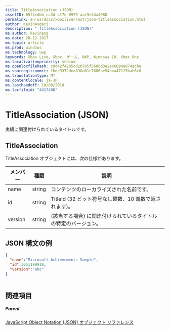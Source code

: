 ```yaml
---
title: TitleAssociation (JSON)
assetID: 05f4edbb-cc3d-c17d-0979-aac9e44a4988
permalink: en-us/docs/xboxlive/rest/json-titleassociation.html
author: KevinAsgari
description: " TitleAssociation (JSON)"
ms.author: kevinasg
ms.date: 20-12-2017
ms.topic: article
ms.prod: windows
ms.technology: uwp
keywords: Xbox Live, Xbox, ゲーム, UWP, Windows 10, Xbox One
ms.localizationpriority: medium
ms.openlocfilehash: c9d42f4285cd20785f5606d3e2ac6094a874acba
ms.sourcegitcommit: fbdc9372dea898a01c7686be54bea47125bab6c0
ms.translationtype: MT
ms.contentlocale: ja-JP
ms.lasthandoff: 10/08/2018
ms.locfileid: "4417490"
---
```

# <a name="titleassociation-json"></a>TitleAssociation (JSON)
実績に関連付けられているタイトルです。 
<a id="ID4EN"></a>

 
## <a name="titleassociation"></a>TitleAssociation
 
TitleAssociation オブジェクトには、次の仕様があります。
 
| メンバー| 種類| 説明| 
| --- | --- | --- | 
| name| string| コンテンツのローカライズされた名前です。| 
| id| string| TitleId (32 ビット符号なし整数、10 進数で返されます)。| 
| version| string| (該当する場合) に関連付けられているタイトルの特定のバージョン。| 
  
<a id="ID4E4B"></a>

 
## <a name="sample-json-syntax"></a>JSON 構文の例
 

```json
{
  "name":"Microsoft Achievements Sample",
  "id":3051199919,
  "version":"abc"
}
    
```

  
<a id="ID4EGC"></a>

 
## <a name="see-also"></a>関連項目
 
<a id="ID4EIC"></a>

 
##### <a name="parent"></a>Parent 

[JavaScript Object Notation (JSON) オブジェクト リファレンス](atoc-xboxlivews-reference-json.md)

   